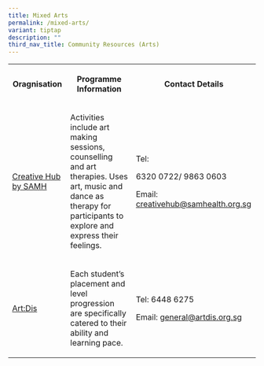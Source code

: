 ```yaml
---
title: Mixed Arts
permalink: /mixed-arts/
variant: tiptap
description: ""
third_nav_title: Community Resources (Arts)
---
```

<table style="minWidth: 75px">
<colgroup>
<col>
<col>
<col>
</colgroup>
<tbody>
<tr>
<th rowspan="1" colspan="1">
<p>Oragnisation</p>
</th>
<th rowspan="1" colspan="1">
<p>Programme Information</p>
</th>
<th rowspan="1" colspan="1">
<p>Contact Details</p>
</th>
</tr>
<tr>
<td rowspan="1" colspan="1">
<p><a href="https://www.samhealth.org.sg/our-services/creativeservices/samh-creative-hub/" rel="noopener nofollow" target="_blank">Creative Hub by SAMH</a>
</p>
</td>
<td rowspan="1" colspan="1">
<p>Activities include art making sessions, counselling and art therapies.
Uses art, music and dance as therapy for participants to explore and express
their feelings.</p>
</td>
<td rowspan="1" colspan="1">
<p>Tel:</p>
<p>6320 0722/ 9863 0603</p>
<p></p>
<p>Email: <a href="mailto:creativehub@samhealth.org.sg" rel="noopener noreferrer nofollow" target="_blank">creativehub@samhealth.org.sg</a>
</p>
<p></p>
</td>
</tr>
<tr>
<td rowspan="1" colspan="1">
<p><a href="https://www.artdis.org.sg/" rel="noopener nofollow" target="_blank">Art:Dis</a>
</p>
</td>
<td rowspan="1" colspan="1">
<p>Each student’s placement and level progression are specifically catered
to their ability and learning pace.</p>
</td>
<td rowspan="1" colspan="1">
<p>Tel: 6448 6275</p>
<p></p>
<p>Email: <a href="mailto:general@artdis.org.sg" rel="noopener noreferrer nofollow" target="_blank">general@artdis.org.sg</a>
</p>
</td>
</tr>
</tbody>
</table>
<p></p>